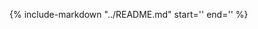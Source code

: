{%
    include-markdown "../README.md"
    start='<!-- Usage -->'
    end='<!-- Contributing -->'
%}